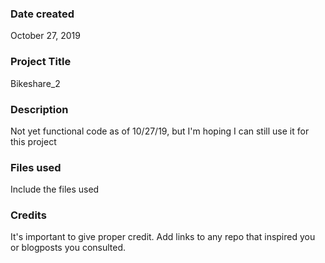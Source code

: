 ### Date created
October 27, 2019

### Project Title
Bikeshare_2

### Description
Not yet functional code as of 10/27/19, but I'm hoping I can still use it for this project

### Files used
Include the files used

### Credits
It's important to give proper credit. Add links to any repo that inspired you or blogposts you consulted.
